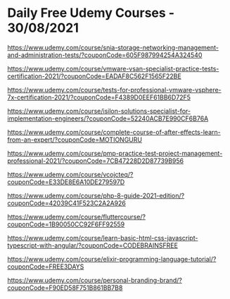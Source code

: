 # Daily Free Udemy Courses - 30/08/2021

https://www.udemy.com/course/snia-storage-networking-management-and-administration-tests/?couponCode=605F987994254A324540
https://www.udemy.com/course/vmware-vsan-specialist-practice-tests-certification-2021/?couponCode=EADAF8C562F1565F22BE
https://www.udemy.com/course/tests-for-professional-vmware-vsphere-7x-certification-2021/?couponCode=F4389D0EEF61BB6D72F5
https://www.udemy.com/course/isilon-solutions-specialist-for-implementation-engineers/?couponCode=52240ACB7E990CF6B76A
https://www.udemy.com/course/complete-course-of-after-effects-learn-from-an-expert/?couponCode=MOTIONGURU
https://www.udemy.com/course/pmp-practice-test-project-management-professional-2021/?couponCode=7CB47228D2D87739B956
https://www.udemy.com/course/vcojcteq/?couponCode=E33DE8E6A10DE279597D
https://www.udemy.com/course/php-8-guide-2021-edition/?couponCode=42039C41F523C2A2A926
https://www.udemy.com/course/fluttercourse/?couponCode=1B90050CC92F6FF92559
https://www.udemy.com/course/learn-basic-html-css-javascript-typescript-with-angular/?couponCode=CODEBRAINSFREE
https://www.udemy.com/course/elixir-programming-language-tutorial/?couponCode=FREE3DAYS
https://www.udemy.com/course/personal-branding-brand/?couponCode=F90ED58F751B861BB7B8
